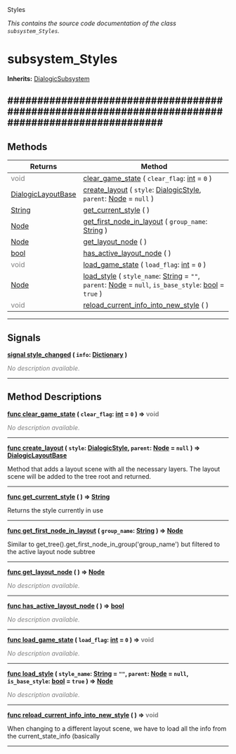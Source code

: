 
<div class="header-banner purple">
<div class="header-label purple">Styles</div>
</div>

*This contains the source code documentation of the class `subsystem_Styles`.*
        
# subsystem_Styles
**Inherits:** [DialogicSubsystem](class_dialogicsubsystem.md)

##################################################################################################
--- 

## Methods
Returns | Method 
--- | --- 
<span style = "color: gray">void</span> | [<span class="hljs-title">clear_game_state</span>](#method-clear_game_state) ( `clear_flag`: [int](https://docs.godotengine.org/en/latest/classes/class_int.html#class-int) = `0` ) 
<span class="hljs-attribute">[DialogicLayoutBase](class_dialogiclayoutbase.md)</span> | [<span class="hljs-title">create_layout</span>](#method-create_layout) ( `style`: [DialogicStyle](class_dialogicstyle.md), `parent`: [Node](https://docs.godotengine.org/en/latest/classes/class_node.html#class-node) = `null` ) 
<span class="hljs-attribute">[String](https://docs.godotengine.org/en/latest/classes/class_string.html#class-string)</span> | [<span class="hljs-title">get_current_style</span>](#method-get_current_style) ( ) 
<span class="hljs-attribute">[Node](https://docs.godotengine.org/en/latest/classes/class_node.html#class-node)</span> | [<span class="hljs-title">get_first_node_in_layout</span>](#method-get_first_node_in_layout) ( `group_name`: [String](https://docs.godotengine.org/en/latest/classes/class_string.html#class-string) ) 
<span class="hljs-attribute">[Node](https://docs.godotengine.org/en/latest/classes/class_node.html#class-node)</span> | [<span class="hljs-title">get_layout_node</span>](#method-get_layout_node) ( ) 
<span class="hljs-attribute">[bool](https://docs.godotengine.org/en/latest/classes/class_bool.html#class-bool)</span> | [<span class="hljs-title">has_active_layout_node</span>](#method-has_active_layout_node) ( ) 
<span style = "color: gray">void</span> | [<span class="hljs-title">load_game_state</span>](#method-load_game_state) ( `load_flag`: [int](https://docs.godotengine.org/en/latest/classes/class_int.html#class-int) = `0` ) 
<span class="hljs-attribute">[Node](https://docs.godotengine.org/en/latest/classes/class_node.html#class-node)</span> | [<span class="hljs-title">load_style</span>](#method-load_style) ( `style_name`: [String](https://docs.godotengine.org/en/latest/classes/class_string.html#class-string) = `""`, `parent`: [Node](https://docs.godotengine.org/en/latest/classes/class_node.html#class-node) = `null`, `is_base_style`: [bool](https://docs.godotengine.org/en/latest/classes/class_bool.html#class-bool) = `true` ) 
<span style = "color: gray">void</span> | [<span class="hljs-title">reload_current_info_into_new_style</span>](#method-reload_current_info_into_new_style) ( ) 
--- 

## Signals


<a class="header" id="signal-style_changed" href="#signal-style_changed">**<span class="hljs-attribute">signal</span> [<span class="hljs-title">style_changed</span>](#signal-style_changed) ( `info`: [Dictionary](https://docs.godotengine.org/en/latest/classes/class_dictionary.html#class-dictionary) )** </a>



 <span style = "color: gray">*No description available.*</span> 

---

## Method Descriptions



<a class="header" id="method-clear_game_state" href="#method-clear_game_state">**<span class="hljs-attribute">func</span> [<span class="hljs-title">clear_game_state</span>](#method-clear_game_state) ( `clear_flag`: [int](https://docs.godotengine.org/en/latest/classes/class_int.html#class-int) = `0` )</a>  ⇒ <span style = "color: gray">void</span>** 



 <span style = "color: gray">*No description available.*</span> 

---



<a class="header" id="method-create_layout" href="#method-create_layout">**<span class="hljs-attribute">func</span> [<span class="hljs-title">create_layout</span>](#method-create_layout) ( `style`: [DialogicStyle](class_dialogicstyle.md), `parent`: [Node](https://docs.godotengine.org/en/latest/classes/class_node.html#class-node) = `null` )</a>  ⇒ <span class="hljs-attribute">[DialogicLayoutBase](class_dialogiclayoutbase.md)</span>** 



Method that adds a layout scene with all the necessary layers. The layout scene will be added to the tree root and returned.

---



<a class="header" id="method-get_current_style" href="#method-get_current_style">**<span class="hljs-attribute">func</span> [<span class="hljs-title">get_current_style</span>](#method-get_current_style) ( )</a>  ⇒ <span class="hljs-attribute">[String](https://docs.godotengine.org/en/latest/classes/class_string.html#class-string)</span>** 



Returns the style currently in use

---



<a class="header" id="method-get_first_node_in_layout" href="#method-get_first_node_in_layout">**<span class="hljs-attribute">func</span> [<span class="hljs-title">get_first_node_in_layout</span>](#method-get_first_node_in_layout) ( `group_name`: [String](https://docs.godotengine.org/en/latest/classes/class_string.html#class-string) )</a>  ⇒ <span class="hljs-attribute">[Node](https://docs.godotengine.org/en/latest/classes/class_node.html#class-node)</span>** 



Similar to get_tree().get_first_node_in_group('group_name') but filtered to the active layout node subtree

---



<a class="header" id="method-get_layout_node" href="#method-get_layout_node">**<span class="hljs-attribute">func</span> [<span class="hljs-title">get_layout_node</span>](#method-get_layout_node) ( )</a>  ⇒ <span class="hljs-attribute">[Node](https://docs.godotengine.org/en/latest/classes/class_node.html#class-node)</span>** 



 <span style = "color: gray">*No description available.*</span> 

---



<a class="header" id="method-has_active_layout_node" href="#method-has_active_layout_node">**<span class="hljs-attribute">func</span> [<span class="hljs-title">has_active_layout_node</span>](#method-has_active_layout_node) ( )</a>  ⇒ <span class="hljs-attribute">[bool](https://docs.godotengine.org/en/latest/classes/class_bool.html#class-bool)</span>** 



 <span style = "color: gray">*No description available.*</span> 

---



<a class="header" id="method-load_game_state" href="#method-load_game_state">**<span class="hljs-attribute">func</span> [<span class="hljs-title">load_game_state</span>](#method-load_game_state) ( `load_flag`: [int](https://docs.godotengine.org/en/latest/classes/class_int.html#class-int) = `0` )</a>  ⇒ <span style = "color: gray">void</span>** 



 <span style = "color: gray">*No description available.*</span> 

---



<a class="header" id="method-load_style" href="#method-load_style">**<span class="hljs-attribute">func</span> [<span class="hljs-title">load_style</span>](#method-load_style) ( `style_name`: [String](https://docs.godotengine.org/en/latest/classes/class_string.html#class-string) = `""`, `parent`: [Node](https://docs.godotengine.org/en/latest/classes/class_node.html#class-node) = `null`, `is_base_style`: [bool](https://docs.godotengine.org/en/latest/classes/class_bool.html#class-bool) = `true` )</a>  ⇒ <span class="hljs-attribute">[Node](https://docs.godotengine.org/en/latest/classes/class_node.html#class-node)</span>** 



 <span style = "color: gray">*No description available.*</span> 

---



<a class="header" id="method-reload_current_info_into_new_style" href="#method-reload_current_info_into_new_style">**<span class="hljs-attribute">func</span> [<span class="hljs-title">reload_current_info_into_new_style</span>](#method-reload_current_info_into_new_style) ( )</a>  ⇒ <span style = "color: gray">void</span>** 



When changing to a different layout scene, we have to load all the info from the current_state_info (basically

---

